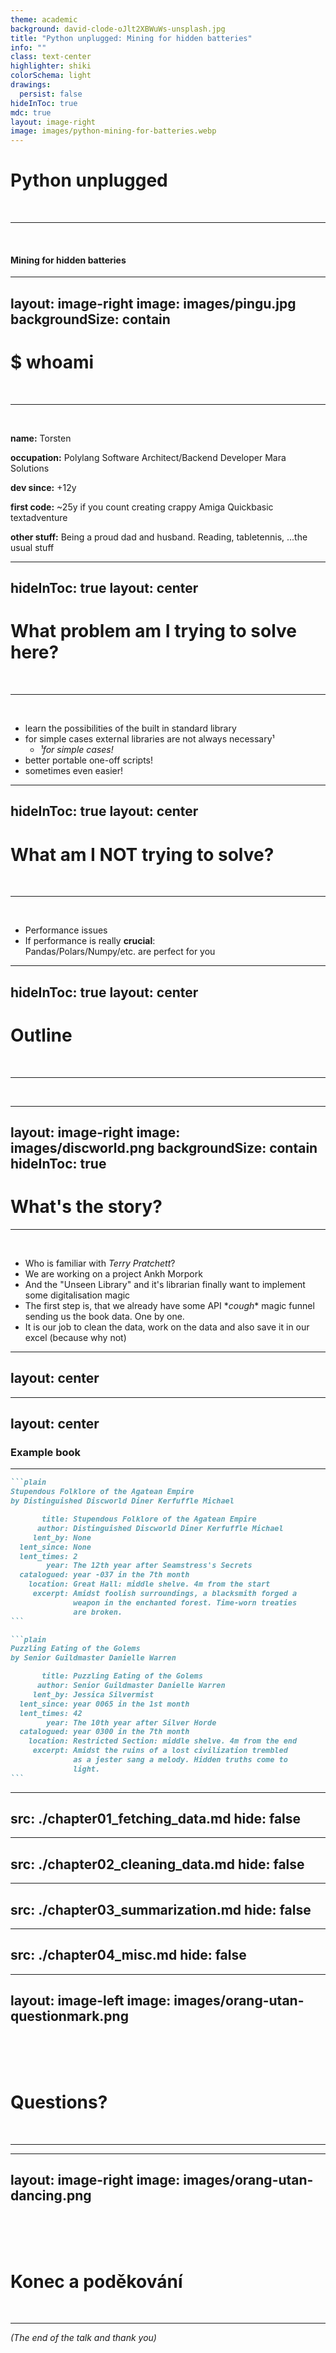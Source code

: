 ```yaml
---
theme: academic
background: david-clode-oJlt2XBWuWs-unsplash.jpg
title: "Python unplugged: Mining for hidden batteries"
info: ""
class: text-center
highlighter: shiki
colorSchema: light
drawings:
  persist: false
hideInToc: true
mdc: true
layout: image-right
image: images/python-mining-for-batteries.webp
---
```


# Python unplugged

<br> <hr> <br>

#### Mining for hidden batteries

<!--
- Name of the talk
- What is the talk about
- Next: whoami
-->

---
layout: image-right
image: images/pingu.jpg
backgroundSize: contain
---

# \$ whoami

<br> <hr> <br>

**name:** Torsten

**occupation:** Polylang Software Architect/Backend Developer Mara Solutions

**dev since:** +12y

**first code:** ~25y if you count creating crappy Amiga Quickbasic textadventure

**other stuff:** Being a proud dad and husband. Reading, tabletennis, ...the usual stuff

<!--
- Whoami
- do not talk too much about amiga ;)
-->

---
hideInToc: true
layout: center
---

# What problem am I trying to solve here?

<br> <hr> <br>

<v-clicks depth="2">

- learn the possibilities of the built in standard library
- for simple cases external libraries are not always necessary¹
  - _¹for simple cases!_
- better portable one-off scripts!
- sometimes even easier!

</v-clicks>

<!--
- What can we do with the stuff the awesome maintainers already gave us?
- Better portable: Means -> do not expect people to have stuff like pandas/requests/etc. already installed
- obviously this is on a case by case basis, as python is multi purpose language
-->

---
hideInToc: true
layout: center
---

# What am I NOT trying to solve?

<br> <hr> <br>

<v-clicks>

- Performance issues
- If performance is really **crucial**: <br>
  Pandas/Polars/Numpy/etc. are perfect for you

</v-clicks>

<!--
- Typical python job for complex applications: glue code between libraries written in C, Rust or similar
    - e.g. pandas/polars/pydantic)
- Leet code
-->

---
hideInToc: true
layout: center
---

# Outline

<br> <hr> <br>

<Toc maxDepth="2" columns="2" />

---
layout: image-right
image: images/discworld.png
backgroundSize: contain
hideInToc: true
---

# What's the story?

<hr> <br>

<v-clicks>

- Who is familiar with _Terry Pratchett_?
- We are working on a project Ankh Morpork
- And the "Unseen Library" and it's librarian finally want
  to implement some digitalisation magic
- The first step is, that we already have some API \**cough*\* magic funnel
  sending us the book data. One by one.
- It is our job to clean the data, work on the data and also save it in our excel (because why not)

</v-clicks>

<!--
I gave this a story to make it less like 30 bullet points containing different 
modules in the python ecoverse.

Ask people if they are familiar with the Discworld saga?

Mention that if we have time we might be able to look in a vanilla ASGI server representation at the end
-->

---
layout: center
---

<SlidevVideo autoplay autoreset>
    <source src="images/book-streaming.mp4" type="video/mp4">
</SlidevVideo>

---
layout: center
---

### Example book

<hr>

````md magic-move
```plain
Stupendous Folklore of the Agatean Empire
by Distinguished Discworld Diner Kerfuffle Michael

       title: Stupendous Folklore of the Agatean Empire
      author: Distinguished Discworld Diner Kerfuffle Michael
     lent_by: None
  lent_since: None
  lent_times: 2
        year: The 12th year after Seamstress's Secrets
  catalogued: year -037 in the 7th month
    location: Great Hall: middle shelve. 4m from the start
     excerpt: Amidst foolish surroundings, a blacksmith forged a 
              weapon in the enchanted forest. Time-worn treaties
              are broken.
```

```plain
Puzzling Eating of the Golems
by Senior Guildmaster Danielle Warren

       title: Puzzling Eating of the Golems
      author: Senior Guildmaster Danielle Warren
     lent_by: Jessica Silvermist
  lent_since: year 0065 in the 1st month
  lent_times: 42
        year: The 10th year after Silver Horde
  catalogued: year 0300 in the 7th month
    location: Restricted Section: middle shelve. 4m from the end
     excerpt: Amidst the ruins of a lost civilization trembled
              as a jester sang a melody. Hidden truths come to
              light.
```
````

---
src: ./chapter01_fetching_data.md
hide: false
---

---
src: ./chapter02_cleaning_data.md
hide: false
---

---
src: ./chapter03_summarization.md
hide: false
---

---
src: ./chapter04_misc.md
hide: false
---

---
layout: image-left
image: images/orang-utan-questionmark.png
---

<br>
<br>
<br>

# Questions?

<br>

<hr>

---
layout: image-right
image: images/orang-utan-dancing.png
---

<br>
<br>
<br>


# Konec a poděkování

<br>

<hr>

_(The end of the talk and thank you)_
